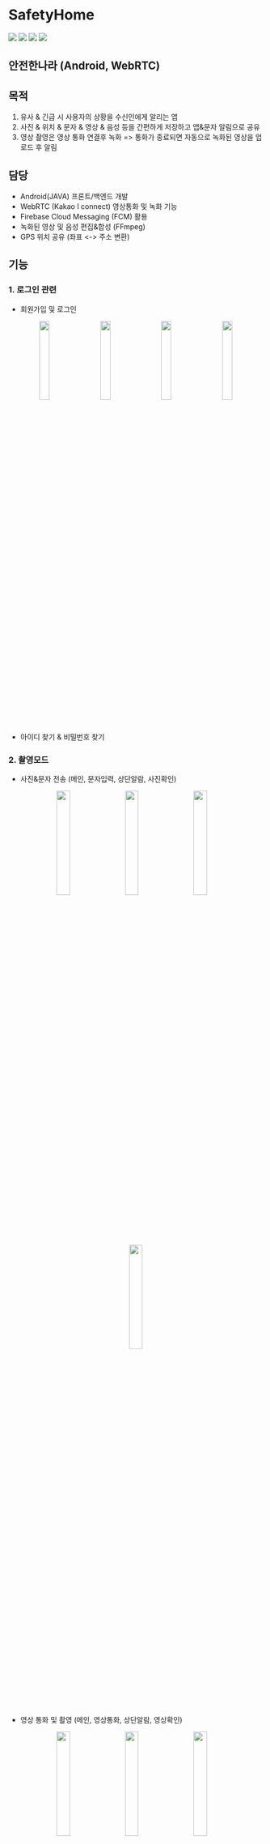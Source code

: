 # SafetyHome
<div>
<img src="https://img.shields.io/badge/Android-3DDC84?style=flat-square&logo=Android&logoColor=white"/>
<img src="https://img.shields.io/badge/WebRTC-333333?style=flat-square&logo=WebRTC&logoColor=white"/>
<img src="https://img.shields.io/badge/PHP-777BB4?style=flat-square&logo=PHP&logoColor=white"/>
<img src="https://img.shields.io/badge/MySQL-4479A1?style=flat-square&logo=MySQL&logoColor=white"/>
</div>


## 안전한나라 (Android, WebRTC)
## 목적
1. 유사 & 긴급 시 사용자의 상황을 수신인에게 알리는 앱
2. 사진 & 위치 & 문자 & 영상 & 음성 등을 간편하게 저장하고 앱&문자 알림으로 공유
3. 영상 촬영은 영상 통화 연결후 녹화 => 통화가 종료되면 자동으로 녹화된 영상을 업로드 후 알림

## 담당
- Android(JAVA) 프론트/백엔드 개발
- WebRTC (Kakao I connect) 영상통화 및 녹화 기능
- Firebase Cloud Messaging (FCM) 활용
- 녹화된 영상 및 음성 편집&합성 (FFmpeg)
- GPS 위치 공유 (좌표 <-> 주소 변환)

## 기능
### 1. 로그인 관련
 - 회원가입 및 로그인
<div align="center" >
<img src="https://github.com/cjk09083/SafetyHome/blob/main/ScreenShot/real/1.%20메인.jpeg" width="20%"/>
&nbsp;&nbsp;&nbsp;
<img src="https://github.com/cjk09083/SafetyHome/blob/main/ScreenShot/6.%20회원가입%20-%20약관동의.png" width="20%"/>
&nbsp;&nbsp;&nbsp;
<img src="https://github.com/cjk09083/SafetyHome/blob/main/ScreenShot/8.%20회원가입%20-%20정보%20입력.png" width="20%"/>
&nbsp;&nbsp;&nbsp;
<img src="https://github.com/cjk09083/SafetyHome/blob/main/ScreenShot/2.%20로그인.png" width="20%"/>
</div></br>

 - 아이디 찾기 & 비밀번호 찾기
 <!--
<div align="center">
<img src="https://github.com/cjk09083/SafetyHome/blob/main/ScreenShot/3.%20아이디찾기.png" width="25%"/>
&nbsp;&nbsp;&nbsp;
<img src="https://github.com/cjk09083/SafetyHome/blob/main/ScreenShot/4.%20비밀번호%20찾기.png" width="25%"/>
</div></br>
-->
### 2. 촬영모드
 - 사진&문자 전송 (메인, 문자입력, 상단알람, 사진확인)
<div align="center">
<img src="https://github.com/cjk09083/SafetyHome/blob/main/ScreenShot/10.%20촬영모드%20-%20메인.png" width="23%"/>
&nbsp;&nbsp;&nbsp;
<img src="https://github.com/cjk09083/SafetyHome/blob/main/ScreenShot/real/4-2%20문자%20전송(입력).jpeg" width="23%"/>
&nbsp;&nbsp;&nbsp;
<img src="https://github.com/cjk09083/SafetyHome/blob/main/ScreenShot/real/4-3%20사진&문자&위치%20알람.jpeg" width="23%"/>
&nbsp;&nbsp;&nbsp;
<img src="https://github.com/cjk09083/SafetyHome/blob/main/ScreenShot/real/5-7%20공유된%20사진%20확인.jpeg" width="23%"/>
</div></br>

 - 영상 통화 및 촬영 (메인, 영상통화, 상단알람, 영상확인)
<div align="center">
<img src="https://github.com/cjk09083/SafetyHome/blob/main/ScreenShot/10.%20촬영모드%20-%20메인.png" width="23%"/>
&nbsp;&nbsp;&nbsp;
<img src="https://github.com/cjk09083/SafetyHome/blob/main/ScreenShot/real/5-4%20영상%20통화%20화면.jpeg" width="23%"/>
&nbsp;&nbsp;&nbsp;
<img src="https://github.com/cjk09083/SafetyHome/blob/main/ScreenShot/real/5-2%20영상%20공유%20알림.jpeg" width="23%"/>
&nbsp;&nbsp;&nbsp;
<img src="https://github.com/cjk09083/SafetyHome/blob/main/ScreenShot/real/5-6%20녹화된%20영상%20확인.jpeg" width="23%"/>
</div></br>

### 3. 위치모드
- 사진 & 위치 전송
- 음성녹음 
<div align="center">
<img src="https://github.com/cjk09083/SafetyHome/blob/main/ScreenShot/19.%20위치모드.png" width="23%"/>
&nbsp;&nbsp;&nbsp;
<img src="https://github.com/cjk09083/SafetyHome/blob/main/ScreenShot/real/6-3%20음성%20녹음.jpeg" width="23%"/>
&nbsp;&nbsp;&nbsp;
<img src="https://github.com/cjk09083/SafetyHome/blob/main/ScreenShot/real/6-4%20음성%20전송.jpeg" width="23%"/>
&nbsp;&nbsp;&nbsp;
<img src="https://github.com/cjk09083/SafetyHome/blob/main/ScreenShot/real/6-6%20음성%20확인.jpeg" width="23%"/>
</div></br>

- 긴급전화
<div align="center">
<img src="https://github.com/cjk09083/SafetyHome/blob/main/ScreenShot/19.%20위치모드.png" width="23%"/>
&nbsp;&nbsp;&nbsp;
<img src="https://github.com/cjk09083/SafetyHome/blob/main/ScreenShot/real/6-8%20긴급%20전화연결.jpeg" width="23%"/>
&nbsp;&nbsp;&nbsp;
<img src="https://github.com/cjk09083/SafetyHome/blob/main/ScreenShot/real/6-9%20긴급%20전화연결%20호출중.jpeg" width="23%"/>
&nbsp;&nbsp;&nbsp;
<img src="https://github.com/cjk09083/SafetyHome/blob/main/ScreenShot/real/6-10%20긴급%20전화연결중.jpeg" width="23%"/>
</div></br>

### 4. 사이드바
- 회원정보 & 수신인 변경 : 회원정보변경(상단,하단), 수신인 (신규등록, 정보변경)
<div align="center">
<img src="https://github.com/cjk09083/SafetyHome/blob/main/ScreenShot/real/3-1%20회원정보%20변경%20(상단).jpeg" width="23%"/>
&nbsp;&nbsp;&nbsp;
<img src="https://github.com/cjk09083/SafetyHome/blob/main/ScreenShot/real/3-2%20회원정보%20변경%20(하단).jpeg" width="23%"/>
&nbsp;&nbsp;&nbsp;
<img src="https://github.com/cjk09083/SafetyHome/blob/main/ScreenShot/real/3-3%20수신인%20신규%20등록.jpeg" width="23%"/>
&nbsp;&nbsp;&nbsp;
<img src="https://github.com/cjk09083/SafetyHome/blob/main/ScreenShot/real/3-4%20수신인%20정보%20변경.jpeg" width="23%"/>
</div></br>

### 5. 설정
- 촬영모드 & 위치모드 설정 : 촬영모드 설정(일반, GPS), 위치모드 설정(일반, GPS) 
<div align="center">
<img src="https://github.com/cjk09083/SafetyHome/blob/main/ScreenShot/49%20촬영모드%20설정.png" width="23%"/>
&nbsp;&nbsp;&nbsp;
<img src="https://github.com/cjk09083/SafetyHome/blob/main/ScreenShot/50%20촬영모드%20설정(GPS).png" width="23%"/>
&nbsp;&nbsp;&nbsp;
<img src="https://github.com/cjk09083/SafetyHome/blob/main/ScreenShot/51%20위치모드%20설정.png" width="23%"/>
&nbsp;&nbsp;&nbsp;
<img src="https://github.com/cjk09083/SafetyHome/blob/main/ScreenShot/52%20위치모드%20설정(GPS).png" width="23%"/>
</div></br>
